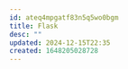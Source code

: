 ```yaml
---
id: ateq4mpgatf83n5q5wo0bgm
title: Flask
desc: ""
updated: 2024-12-15T22:35
created: 1648205028728
---
```


